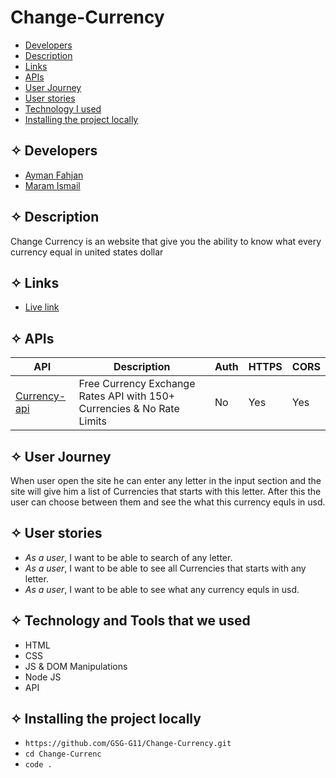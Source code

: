 # Change-Currency
- [Developers](#team)
- [Description](#Description)
- [Links](#Links)
- [APIs](#API)
- [User Journey](#Journey)
- [User stories](#stories)
- [Technology I used](#Technology)
- [Installing the project locally](#install)

## ✧ **Developers** <span id='team'></span>
- [Ayman Fahjan](https://github.com/AFahgan)
- [Maram Ismail](https://github.com/MaramMs)

## ✧ <span id='Description'>Description</span>
Change Currency is an website that give you the ability to know what every currency equal in united states dollar  
## ✧ <span id='Links'>Links</span>

- [Live link](https://change-currency.herokuapp.com/)

## ✧ <span id='API'>APIs</span>

API | Description | Auth | HTTPS | CORS |
|---|---|---|---|---|
| [Currency-api](https://github.com/fawazahmed0/currency-api#readme) | Free Currency Exchange Rates API with 150+ Currencies & No Rate Limits | No | Yes | Yes |

## ✧ <span id='Journey'>User Journey</span>

When user open the site he can enter any letter in the input section and the site will give him a list of Currencies that starts with this letter. After this the user can choose between them and see the what this currency equls in usd.

## ✧ <span id='stories'>User stories</span>

- _As a user_, I want to be able to search of any letter.
- _As a user_, I want to be able to see all Currencies that starts with any letter.
- _As a user_, I want to be able to see what any currency equls in usd.


## ✧ <span id='Technology'>Technology and Tools that we used</span>

- HTML 
- CSS 
- JS & DOM Manipulations
- Node JS
- API

## ✧ **Installing the project locally** <span id='install'></span>

- `https://github.com/GSG-G11/Change-Currency.git`
- `cd Change-Currenc`
- `code .`